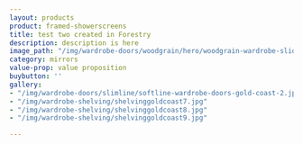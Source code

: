 ```yaml
---
layout: products
product: framed-showerscreens
title: test two created in Forestry
description: description is here
image_path: "/img/wardrobe-doors/woodgrain/hero/woodgrain-wardrobe-sliding-door-gold-coast.jpg"
category: mirrors
value-prop: value proposition
buybutton: ''
gallery:
- "/img/wardrobe-doors/slimline/softline-wardrobe-doors-gold-coast-2.jpg"
- "/img/wardrobe-shelving/shelvinggoldcoast7.jpg"
- "/img/wardrobe-shelving/shelvinggoldcoast8.jpg"
- "/img/wardrobe-shelving/shelvinggoldcoast9.jpg"

---
```

